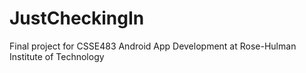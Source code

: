 # JustCheckingIn
Final project for CSSE483 Android App Development at Rose-Hulman Institute of Technology
